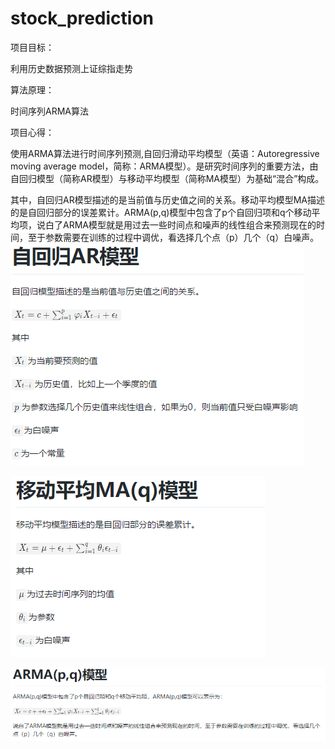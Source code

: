 # stock_prediction

项目目标：

利用历史数据预测上证综指走势

算法原理：

时间序列ARMA算法

项目心得：

使用ARMA算法进行时间序列预测,自回归滑动平均模型（英语：Autoregressive moving average model，简称：ARMA模型）。是研究时间序列的重要方法，由自回归模型（简称AR模型）与移动平均模型（简称MA模型）为基础“混合”构成。

其中，自回归AR模型描述的是当前值与历史值之间的关系。移动平均模型MA描述的是自回归部分的误差累计。ARMA(p,q)模型中包含了p个自回归项和q个移动平均项，说白了ARMA模型就是用过去一些时间点和噪声的线性组合来预测现在的时间，至于参数需要在训练的过程中调优，看选择几个点（p）几个（q）白噪声。
![AR模型](https://github.com/funfunhello2012/stock_prediction/blob/master/%E8%87%AA%E5%9B%9E%E5%BD%92AR%E6%A8%A1%E5%9E%8B.png)

![MA模型](https://github.com/funfunhello2012/stock_prediction/blob/master/%E8%87%AA%E5%9B%9E%E5%BD%92MA%E6%A8%A1%E5%9E%8B.png)

![ARMA模型](https://github.com/funfunhello2012/stock_prediction/blob/master/ARMA%E6%A8%A1%E5%9E%8B.png)
